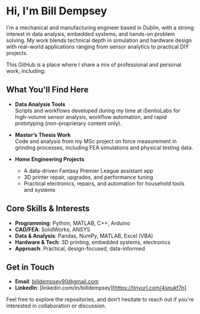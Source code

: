 # Hi, I'm Bill Dempsey

I'm a mechanical and manufacturing engineer based in Dublin, with a strong interest in data analysis, embedded systems, and hands-on problem solving. My work blends technical depth in simulation and hardware design with real-world applications ranging from sensor analytics to practical DIY projects.

This GitHub is a place where I share a mix of professional and personal work, including:

## What You'll Find Here

- **Data Analysis Tools**  
  Scripts and workflows developed during my time at iSentioLabs for high-volume sensor analysis, workflow automation, and rapid prototyping (non-proprietary content only).

- **Master’s Thesis Work**  
  Code and analysis from my MSc project on force measurement in grinding processes, including FEA simulations and physical testing data.

- **Home Engineering Projects**  
  - A data-driven Fantasy Premier League assistant app  
  - 3D printer repair, upgrades, and performance tuning  
  - Practical electronics, repairs, and automation for household tools and systems

## Core Skills & Interests

- **Programming**: Python, MATLAB, C++, Arduino  
- **CAD/FEA**: SolidWorks, ANSYS  
- **Data & Analysis**: Pandas, NumPy, MATLAB, Excel (VBA)  
- **Hardware & Tech**: 3D printing, embedded systems, electronics  
- **Approach**: Practical, design-focused, data-informed

## Get in Touch

- **Email**: billdempsey90@gmail.com  
- **LinkedIn**: [linkedin.com/in/billdempsey][https://tinyurl.com/4snukf7n]

Feel free to explore the repositories, and don’t hesitate to reach out if you're interested in collaboration or discussion.
